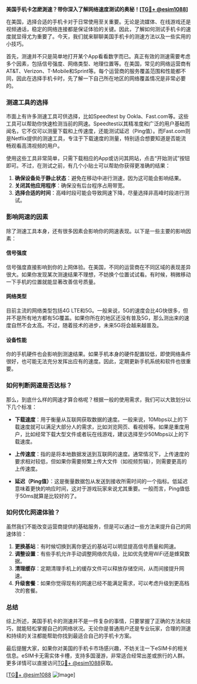 **美国手机卡怎麽測速？带你深入了解网络速度测试的奥秘！[[TG💪+ @esim1088](https://t.me/s/esim1088)]**

在美国，选择合适的手机卡对于日常使用至关重要。无论是流媒体、在线游戏还是视频通话，稳定的网络连接都是保证体验的关键。因此，了解如何测试手机卡的速度就显得尤为重要了。今天，我们就来聊聊美国手机卡的测速方法以及一些实用的小技巧。

首先，测速并不只是简单地打开某个App看看数字而已。真正有效的测速需要考虑多个因素，包括信号强度、网络类型、地理位置等。在美国，常见的网络运营商有AT&T、Verizon、T-Mobile和Sprint等。每个运营商的服务覆盖范围和性能都不同，因此在选择手机卡时，先了解一下自己所在地区的网络覆盖情况是非常必要的。

### **测速工具的选择**

市面上有许多测速工具可供选择，比如Speedtest by Ookla、Fast.com等。这些工具可以帮助你快速检测当前的网速。Speedtest以其精准度和广泛的用户基础而闻名，它不仅可以测量下载和上传速度，还能测试延迟（Ping值）。而Fast.com则是Netflix提供的测速工具，专注于下载速度的测量，特别适合想要知道是否能流畅观看高清视频的用户。

使用这些工具非常简单，只需下载相应的App或访问其网站，点击“开始测试”按钮即可。不过，在测试之前，有几个小贴士可以帮助你获得更准确的结果：

1. **确保设备处于静止状态**：避免在移动中进行测速，因为这可能会影响结果。
2. **关闭其他应用程序**：确保没有后台程序占用带宽。
3. **选择合适的时间**：高峰时段可能会导致网速下降，尽量选择非高峰时段进行测试。

### **影响网速的因素**

除了测速工具本身，还有很多因素会影响你的网速表现。以下是一些主要的影响因素：

#### **信号强度**
信号强度直接影响到你的上网体验。在美国，不同的运营商在不同区域的表现差异很大。如果你发现某次测速结果不理想，不妨换个位置试试看。有时候，稍微移动一下手机的位置就能显著改善信号质量。

#### **网络类型**
目前主流的网络类型包括4G LTE和5G。一般来说，5G的速度会比4G快很多，但并不是所有地方都有5G覆盖。如果你所在的地区还没有普及5G，那么测出来的速度自然不会太高。不过，随着技术的进步，未来5G将会越来越普及。

#### **设备性能**
你的手机硬件也会影响到测速结果。如果手机本身的硬件配置较低，即使网络条件很好，也可能无法充分发挥出应有的速度。因此，定期更新手机系统和软件也很重要。

### **如何判断网速是否达标？**

那么，到底什么样的网速才算合格呢？根据一般的使用需求，我们可以大致划分以下几个标准：

- **下载速度**：用于衡量从互联网获取数据的速度。一般来说，10Mbps以上的下载速度就可以满足大部分人的需求，比如浏览网页、看视频等。如果是重度用户，比如经常下载大型文件或者玩在线游戏，建议选择至少50Mbps以上的下载速度。
  
- **上传速度**：指的是将本地数据发送到互联网的速度。通常情况下，上传速度的要求相对较低，但如果你需要频繁上传大文件（如视频剪辑），则需要更高的上传速度。

- **延迟（Ping值）**：这是衡量数据包从发送到接收所需时间的一个指标。低延迟意味着更快的响应时间，这对于游戏玩家来说尤其重要。一般而言，Ping值低于50ms就算是比较好的了。

### **如何优化网速体验？**

虽然我们不能改变运营商提供的基础服务，但是可以通过一些方法来提升自己的网速体验：

1. **更换基站**：有时候切换到离你更近的基站可以明显提高信号质量和网速。
2. **调整设置**：有些手机允许手动调整网络优先级，比如优先使用WiFi还是蜂窝数据。
3. **清理缓存**：定期清理手机上的缓存文件可以释放存储空间，从而间接提升网速。
4. **升级套餐**：如果你觉得现有的网速已经不能满足需求，可以考虑升级到更高档次的套餐。

### **总结**

综上所述，美国手机卡的测速并不是一件复杂的事情，只要掌握了正确的方法和技巧，就能轻松掌握自己的网络状况。无论你是普通用户还是专业玩家，合理的测速和持续的关注都能帮助你找到最适合自己的手机卡方案。

最后提醒大家，如果你对美国的手机卡市场感兴趣，不妨关注一下eSIM卡的相关信息。eSIM卡无需实体卡槽，支持多国漫游，非常适合经常出差或旅行的人群。更多详情可以直接访问[TG💪+ @esim1088](https://t.me/s/esim1088)获取。

[[TG💪+ @esim1088](https://t.me/s/esim1088) ![Image](https://i.postimg.cc/4NQfJmqS/Snipaste-2025-05-13-00-14-12.png)]